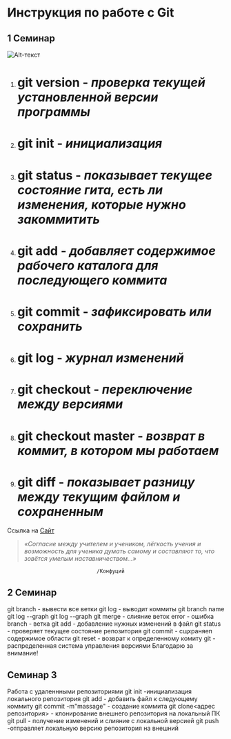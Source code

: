 # Инструкция по работе с Git
## 1 Семинар
![Alt-текст](picture.jpg)
1. # **git version** - *проверка текущей установленной версии программы*
2. # **git init** - *инициализация*
3. # **git status** - *показывает текущее состояние гита, есть ли изменения, которые нужно закоммитить*
4. # **git add** - *добавляет содержимое рабочего каталога для последующего коммита*
5. # **git commit** - *зафиксировать или сохранить*
6. # **git log** - *журнал изменений*
7. # **git checkout** - *переключение между версиями*
8. # **git checkout master** - *возврат в коммит, в котором мы работаем*
9. # **git diff** - *показывает разницу между текущим файлом и сохраненным*
Ссылка на [Сайт](https://gb.ru)
> *«Согласие между учителем и учеником, лёгкость учения и возможность для ученика думать самому и составляют то, что зовётся умелым наставничеством...»* 

                                 /Конфуций
## 2 Семинар
git branch - вывести все ветки
git log - выводит коммиты
git branch name
git log --graph
git log --graph
git merge - слияние веток
error - ошибка
branch - ветка
git add - добавление нужных изменений в файл
git status - проверяет текущее состояние репозитория
git commit - сщхраняеп содержимое области
git reset - возврат к определенному комиту
git - распределенная система управления версиями
Благодарю за внимание!
## Семинар 3
Работа с удаленнными репозиториями
git init -инициализация локального репозитория
git add - добавить файл к следующему коммиту
git commit -m"massage" - создание коммита
git clone<адрес репозитория> - клонирование внешнего репозитория на локальный ПК
git pull - получение изменений и слияние с локальной версией
git push -отправляет локальную версию репозитория на внешний

